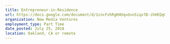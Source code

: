 ```yaml
---
title: Entrepreneur-in-Residence
url: https://docs.google.com/document/d/1cncFvhRgKHUqxdvnSiqv7B-ihHEQq0mr2zlrpmqnGqA/edit
organization: New Media Ventures
employment_type: Part Time
date_posted: July 25, 2018
location: Oakland, CA or remote
---
```


